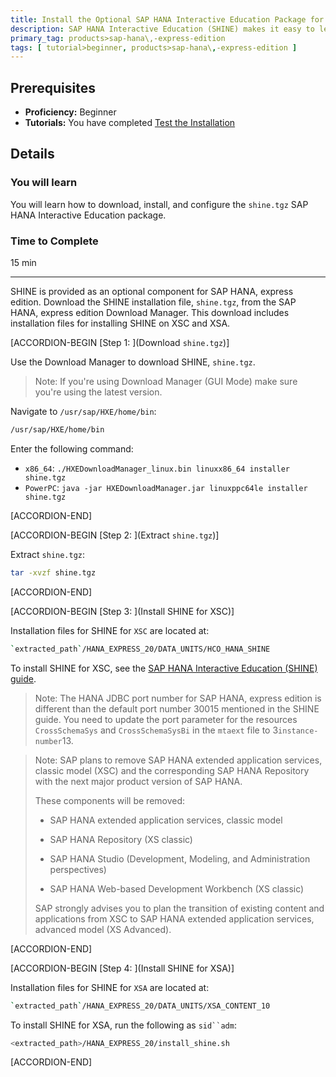 ```yaml
---
title: Install the Optional SAP HANA Interactive Education Package for SAP HANA, express edition
description: SAP HANA Interactive Education (SHINE) makes it easy to learn how to build applications on SAP HANA Extended Application Services Advanced Model (XSA).
primary_tag: products>sap-hana\,-express-edition
tags: [ tutorial>beginner, products>sap-hana\,-express-edition ]
---
```


<!-- loio5a9927fcad7c436d9fb8a36062acc1b8 -->

## Prerequisites
 - **Proficiency:** Beginner
 - **Tutorials:**  You have completed [Test the Installation](http://developers.sap.com/tutorials/hxe-ua-test-binary.html)  

## Details
### You will learn
You will learn how to download, install, and configure the `shine.tgz` SAP HANA Interactive Education package.

### Time to Complete
15 min

---

SHINE is provided as an optional component for SAP HANA, express edition. Download the SHINE installation file, `shine.tgz`, from the SAP HANA, express edition Download Manager. This download includes installation files for installing SHINE on XSC and XSA.

[ACCORDION-BEGIN [Step 1: ](Download `shine.tgz`)]

Use the Download Manager to download SHINE, `shine.tgz`.

> Note:
> If you're using Download Manager (GUI Mode) make sure you're using the latest version.
> 
> 

Navigate to `/usr/sap/HXE/home/bin`:

```bash
/usr/sap/HXE/home/bin
```

Enter the following command:

-   `x86_64`: `./HXEDownloadManager_linux.bin linuxx86_64 installer shine.tgz`
-   `PowerPC`: `java -jar HXEDownloadManager.jar linuxppc64le installer shine.tgz`

[ACCORDION-END]

[ACCORDION-BEGIN [Step 2: ](Extract `shine.tgz`)]

Extract `shine.tgz`:

```bash
tar -xvzf shine.tgz
```

[ACCORDION-END]

[ACCORDION-BEGIN [Step 3: ](Install SHINE for XSC)]

Installation files for SHINE for `XSC` are located at:

```bash
`extracted_path`/HANA_EXPRESS_20/DATA_UNITS/HCO_HANA_SHINE
```

To install SHINE for XSC, see the [SAP HANA Interactive Education (SHINE) guide](http://help.sap.com/hana/SAP_HANA_Interactive_Education_SHINE_en.pdf).

> Note:
> The HANA JDBC port number for SAP HANA, express edition is different than the default port number 30015 mentioned in the SHINE guide. You need to update the port parameter for the resources `CrossSchemaSys` and `CrossSchemaSysBi` in the `mtaext` file to 3`instance-number`13.
> 
> 

> Note:
> SAP plans to remove SAP HANA extended application services, classic model (XSC) and the corresponding SAP HANA Repository with the next major product version of SAP HANA.
> 
> These components will be removed:
> 
> -   SAP HANA extended application services, classic model
> 
> -   SAP HANA Repository (XS classic)
> 
> -   SAP HANA Studio (Development, Modeling, and Administration perspectives)
> 
> -   SAP HANA Web-based Development Workbench (XS classic)
> 
> 
> SAP strongly advises you to plan the transition of existing content and applications from XSC to SAP HANA extended application services, advanced model (XS Advanced).
> 
> 

[ACCORDION-END]

[ACCORDION-BEGIN [Step 4: ](Install SHINE for XSA)]

Installation files for SHINE for `XSA` are located at:

```bash
`extracted_path`/HANA_EXPRESS_20/DATA_UNITS/XSA_CONTENT_10
```

To install SHINE for XSA, run the following as `sid``adm`:

```bash
<extracted_path>/HANA_EXPRESS_20/install_shine.sh
```

[ACCORDION-END]



